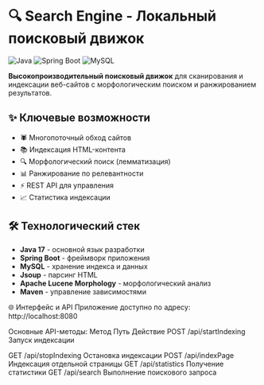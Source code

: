 # 🔍 Search Engine - Локальный поисковый движок
![Java](https://img.shields.io/badge/java-%23ED8B00.svg?style=for-the-badge&logo=openjdk&logoColor=white)
![Spring Boot](https://img.shields.io/badge/Spring_Boot-6DB33F?style=for-the-badge&logo=spring&logoColor=white)
![MySQL](https://img.shields.io/badge/mysql-%2300f.svg?style=for-the-badge&logo=mysql&logoColor=white)

**Высокопроизводительный поисковый движок** для сканирования и индексации веб-сайтов с морфологическим поиском и ранжированием результатов.

## ✨ Ключевые возможности
- 🕷️ Многопоточный обход сайтов
- 📚 Индексация HTML-контента
- 🔍 Морфологический поиск (лемматизация)
- 📊 Ранжирование по релевантности
- ⚡️ REST API для управления
- 📈 Статистика индексации

## 🛠 Технологический стек
- **Java 17** - основной язык разработки
- **Spring Boot** - фреймворк приложения
- **MySQL** - хранение индекса и данных
- **Jsoup** - парсинг HTML
- **Apache Lucene Morphology** - морфологический анализ
- **Maven** - управление зависимостями

🌐 Интерфейс и API
Приложение доступно по адресу:
http://localhost:8080

Основные API-методы:
Метод	Путь	Действие
POST	/api/startIndexing	Запуск индексации

GET	/api/stopIndexing	Остановка индексации
POST	/api/indexPage	Индексация отдельной страницы
GET	/api/statistics	Получение статистики
GET	/api/search	Выполнение поискового запроса


